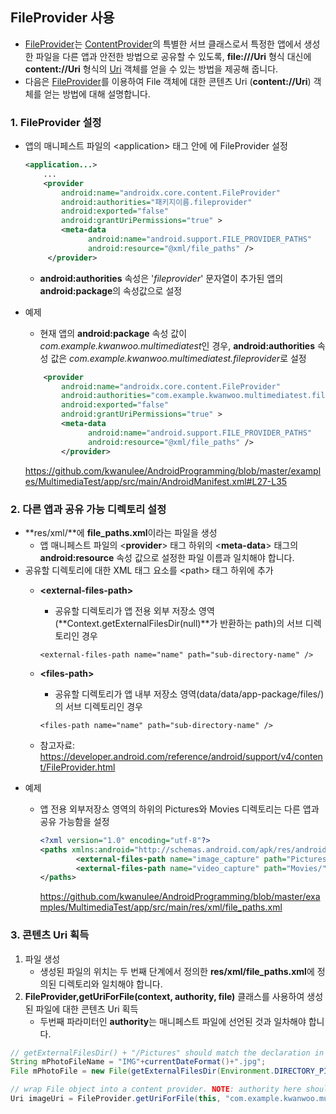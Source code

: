 
## FileProvider 사용

- [FileProvider](https://developer.android.com/reference/androidx/core/content/FileProvider.html)는 [ContentProvider](https://developer.android.com/reference/android/content/ContentProvider)의 특별한 서브 클래스로서 특정한 앱에서 생성한 파일을 다른 앱과 안전한 방법으로 공유할 수 있도록, **file:///Uri** 형식 대신에 **content://Uri** 형식의 [Uri](https://developer.android.com/reference/android/net/Uri) 객체를 얻을 수 있는 방법을 제공해 줍니다. 
- 다음은  [FileProvider](https://developer.android.com/reference/androidx/core/content/FileProvider.html)를 이용하여 File 객체에 대한 콘텐츠 Uri (**content://Uri**) 객체를 얻는 방법에 대해 설명합니다.
	 
### 1. FileProvider 설정
- 앱의 매니페스트 파일의 \<application\> 태그 안에 에 FileProvider 설정
	
	```xml
	<application...>
		...
		<provider
			android:name="androidx.core.content.FileProvider"
		   	android:authorities="패키지이름.fileprovider"
		   	android:exported="false"
			android:grantUriPermissions="true" >
		    <meta-data
		          android:name="android.support.FILE_PROVIDER_PATHS"
		          android:resource="@xml/file_paths" />
		 </provider>
	
	```
			
	- **android:authorities** 속성은 '*fileprovider*' 문자열이 추가된 앱의 **android:package**의 속성값으로 설정
- 예제 
	- 현재 앱의 **android:package** 속성 값이 *com.example.kwanwoo.multimediatest*인 경우,  **android:authorities**  속성 값은 *com.example.kwanwoo.multimediatest.fileprovider*로 설정

	```xml
		<provider
		    android:name="androidx.core.content.FileProvider"
		    android:authorities="com.example.kwanwoo.multimediatest.fileprovider"
		    android:exported="false"
		    android:grantUriPermissions="true" >
		    <meta-data
		          android:name="android.support.FILE_PROVIDER_PATHS"
		          android:resource="@xml/file_paths" />
		    </provider>
	```
			
	https://github.com/kwanulee/AndroidProgramming/blob/master/examples/MultimediaTest/app/src/main/AndroidManifest.xml#L27-L35
	
### 2. 다른 앱과 공유 가능 디렉토리 설정
- **res/xml/**에 **file_paths.xml**이라는 파일을 생성
	- 앱 매니페스트 파일의 \<**provider**\> 태그 하위의 \<**meta-data**\> 태그의  **android:resource** 속성 값으로 설정한 파일 이름과 일치해야 합니다.
- 공유할 디렉토리에 대한 XML 태그 요소를 \<path\> 태그 하위에 추가
	- **\<external-files-path\>** 
		- 공유할 디렉토리가 앱 전용 외부 저장소 영역 (**Context.getExternalFilesDir(null)**가 반환하는 path)의 서브 디렉토리인 경우
	
		```
		<external-files-path name="name" path="sub-directory-name" />
		```	
	- **\<files-path\>** 
		- 공유할 디렉토리가 앱 내부 저장소 영역(data/data/app-package/files/)의 서브 디렉토리인 경우
				
		```
		<files-path name="name" path="sub-directory-name" />
		``` 

	- 참고자료: https://developer.android.com/reference/android/support/v4/content/FileProvider.html
- 예제 
	- 앱 전용 외부저장소 영역의 하위의 Pictures와 Movies 디렉토리는 다른 앱과 공유 가능함을 설정 
	
		```xml
		<?xml version="1.0" encoding="utf-8"?>
		<paths xmlns:android="http://schemas.android.com/apk/res/android">
			    <external-files-path name="image_capture" path="Pictures/" />
			    <external-files-path name="video_capture" path="Movies/" />
		</paths>
		```

		https://github.com/kwanulee/AndroidProgramming/blob/master/examples/MultimediaTest/app/src/main/res/xml/file_paths.xml
	

### 3. 콘텐츠 Uri 획득	
1. 파일 생성
	- 생성된 파일의 위치는 두 번째 단계에서 정의한 **res/xml/file\_paths.xml**에 정의된 디렉토리와 일치해야 합니다. 
2.  **FileProvider,getUriForFile(context, authority, file)** 클래스를 사용하여 생성된 파일에 대한 콘텐츠 Uri 획득
	-  두번째 파라미터인 **authority**는  매니페스트 파일에 선언된 것과 일차해야 합니다.

```java
// getExternalFilesDir() + "/Pictures" should match the declaration in fileprovider.xml paths
String mPhotoFileName = "IMG"+currentDateFormat()+".jpg";
File mPhotoFile = new File(getExternalFilesDir(Environment.DIRECTORY_PICTURES), mPhotoFileName);

// wrap File object into a content provider. NOTE: authority here should match authority in manifest declaration
Uri imageUri = FileProvider.getUriForFile(this, "com.example.kwanwoo.multimediatest.fileprovider", mPhotoFile);
```